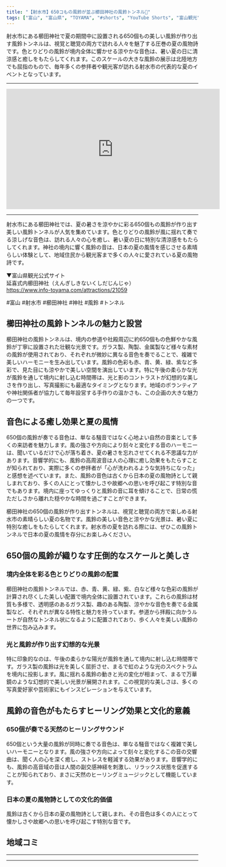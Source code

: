 ```yaml
---
title: "【射水市】650コもの風鈴が並ぶ櫛田神社の風鈴トンネル🎐"
tags: ["富山", "富山県", "TOYAMA", "#shorts", "YouTube Shorts", "富山観光", "富山旅行", "北陸観光", "射水市", "新湊", "海王丸", "神社仏閣", "パワースポット", "富山県の観光スポット", "富山県でおすすめの場所", "富山県の見どころ"]
---
```


射水市にある櫛田神社で夏の期間中に設置される650個もの美しい風鈴が作り出す風鈴トンネルは、視覚と聴覚の両方で訪れる人々を魅了する圧巻の夏の風物詩です。色とりどりの風鈴が境内全体に響かせる涼やかな音色は、暑い夏の日に清涼感と癒しをもたらしてくれます。このスケールの大きな風鈴の展示は北陸地方でも屈指のもので、毎年多くの参拝者や観光客が訪れる射水市の代表的な夏のイベントとなっています。

---

<!-- 🎥 YouTube動画埋め込み -->
<iframe width="560" height="315" src="https://www.youtube.com/embed/X7m2sK9vL4j" title="YouTube video player" frameborder="0" allowfullscreen></iframe>

---

射水市にある櫛田神社では、夏の暑さを涼やかに彩る650個もの風鈴が作り出す美しい風鈴トンネルが人気を集めています。色とりどりの風鈴が風に揺れて奏でる涼しげな音色は、訪れる人々の心を癒し、暑い夏の日に特別な清涼感をもたらしてくれます。神社の境内に響く風鈴の音は、日本の夏の風情を感じさせる素晴らしい体験として、地域住民から観光客まで多くの人々に愛されている夏の風物詩です。

▼富山県観光公式サイト<br />
延喜式内櫛田神社（えんぎしきないくしだじんじゃ）<br />
https://www.info-toyama.com/attractions/21059

#富山 #射水市 #櫛田神社 #神社 #風鈴 #トンネル

## 櫛田神社の風鈴トンネルの魅力と設営

櫛田神社の風鈴トンネルは、境内の参道や社殿周辺に約650個もの色鮮やかな風鈴が丁寧に設置された壮観な光景です。ガラス製、陶製、金属製など様々な素材の風鈴が使用されており、それぞれが微妙に異なる音色を奏でることで、複雑で美しいハーモニーを生み出しています。風鈴の色彩も赤、青、黄、緑、紫など多彩で、見た目にも涼やかで美しい空間を演出しています。特に午後の柔らかな光が風鈴を通して境内に射し込む時間帯は、光と影のコントラストが幻想的な美しさを作り出し、写真撮影にも最適なタイミングとなります。地域のボランティアや神社関係者が協力して毎年設営する手作りの温かさも、この企画の大きな魅力の一つです。

## 音色による癒し効果と夏の風情

650個の風鈴が奏でる音色は、単なる騒音ではなく心地よい自然の音楽として多くの来訪者を魅力します。風の強さや方向により刻々と変化する音のハーモニーは、聞いているだけで心が落ち着き、夏の暑さを忘れさせてくれる不思議な力があります。音響学的にも、風鈴の高周波音は人の心理に癒し効果をもたらすことが知られており、実際に多くの参拝者が「心が洗われるような気持ちになった」と感想を述べています。また、風鈴の音色は古くから日本の夏の風物詩として親しまれており、多くの人にとって懐かしさや故郷への思いを呼び起こす特別な音でもあります。境内に座ってゆっくりと風鈴の音に耳を傾けることで、日常の慌ただしさから離れた穏やかな時間を過ごすことができます。

櫛田神社の650個の風鈴が作り出すトンネルは、視覚と聴覚の両方で楽しめる射水市の素晴らしい夏の名物です。風鈴の美しい音色と涼やかな光景は、暑い夏に特別な癒しをもたらしてくれます。射水市の夏を訪れる際には、ぜひこの風鈴トンネルで日本の夏の風情を存分にお楽しみください。

## 650個の風鈴が織りなす圧倒的なスケールと美しさ

### 境内全体を彩る色とりどりの風鈴の配置

櫛田神社の風鈴トンネルでは、赤、青、黄、緑、紫、白など様々な色彩の風鈴が計算され尽くした美しい配置で境内全体に設置されています。これらの風鈴は材質も多様で、透明感のあるガラス製、趣のある陶製、涼やかな音色を奏でる金属製など、それぞれが異なる特性と魅力を持っています。参道から拝殿に向かうルートが自然なトンネル状になるように配置されており、歩く人々を美しい風鈴の世界に包み込みます。

### 光と風鈴が作り出す幻想的な光景

特に印象的なのは、午後の柔らかな陽光が風鈴を通して境内に射し込む時間帯です。ガラス製の風鈴は光を美しく屈折させ、まるで虹のような光のスペクトラムを境内に投影します。風に揺れる風鈴の動きと光の変化が相まって、まるで万華鏡のような幻想的で美しい光景が展開されます。この視覚的な美しさは、多くの写真愛好家や芸術家にもインスピレーションを与えています。

## 風鈴の音色がもたらすヒーリング効果と文化的意義

### 650個が奏でる天然のヒーリングサウンド

650個という大量の風鈴が同時に奏でる音色は、単なる騒音ではなく複雑で美しいハーモニーとなります。風の強さや方向によって刻々と変化するこの音の交響曲は、聞く人の心を深く癒し、ストレスを軽減する効果があります。音響学的にも、風鈴の高音域の音は人間の副交感神経を刺激し、リラックス状態を促進することが知られており、まさに天然のヒーリングミュージックとして機能しています。

### 日本の夏の風物詩としての文化的価値

風鈴は古くから日本の夏の風物詩として親しまれ、その音色は多くの人にとって懐かしさや故郷への思いを呼び起こす特別な音です。

## 地域コミ

---

<!-- 🗺 Googleマップ（自動表示: page.tsxで地域名から自動生成） -->

<!-- 📍 宿泊リンク（自動表示: page.tsxで地域別リンクを自動生成）
     - タイトルから地域名を抽出
     - JTB / 楽天トラベル / じゃらん / 一休.com 対応
     - 環境変数でプロバイダー切替可能
-->

<!-- 📚 関連記事（自動表示: page.tsxで同カテゴリから2件自動選択） -->

<!-- 🏷️ タグ（自動表示: page.tsxで記事最下部に自動配置） -->

---

<!--
【記事文字数ルール】
- 基本文字数: 最低1000文字以上
- 推奨文字数: 1000〜1500文字（スマホ読みやすさ最優先）
- 上限なし: 情報量的に必要な場合は1500文字や2000文字を超えても良い
- 判断基準: 読者にとって価値ある情報を過不足なく提供できる文字数

【記事構成の最終形】
1. タイトル・動画・本文
2. まとめ
3. Googleマップ（見出しなし、マップのみ自動表示）
4. **宿泊リンク（地域別自動生成）** ← 2025年10月7日追加
5. 関連記事（H3、同カテゴリから2件自動選択）
6. タグ（記事最下部に自動表示）
7. ナビゲーションボタン

【宿泊リンクシステム仕様】
- タイトルから地域名を自動抽出（【〇〇市】形式優先）
- 北陸地方地域辞書: 富山/石川/福井の主要都市対応
- 対応プロバイダー: JTB（既定）/ 楽天トラベル / じゃらん / 一休.com
- 環境変数で切替: NEXT_PUBLIC_DEFAULT_TRAVEL_PROVIDER
- URLテンプレート: 地域名自動エンコード + アフィリエイトID挿入
- 配置位置: Googleマップ直後、関連記事より前

【自動生成セクション】
※以下はpage.tsxで自動生成されるため、記事本文には含めない
- Googleマップ: タイトル【】内の地域名から生成
- 宿泊リンク: 地域名抽出 → Deeplink生成 → スタイル適用
- 関連記事: 同カテゴリから2件を自動選択・リンク化
- タグ: 記事データから最下部に自動配置

【削除済みセクション】
※アクセス方法・周辺情報・公式リンクセクションは不要（2025年10月5日削除）

【AdSense・アフィリエイト】
- Google AdSense: 全ページ自動読み込み（layout.tsx）
- アフィリエイトスクリプト: AffilScript（layout.tsx）
- data-affil属性での動的リンク変換機能あり（現在は宿泊リンクで代替）

【最終更新】2025年10月7日 - 地域別宿泊リンク自動生成システム実装
-->
